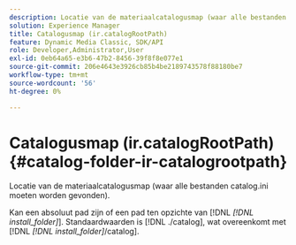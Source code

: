 ```yaml
---
description: Locatie van de materiaalcatalogusmap (waar alle bestanden catalog.ini moeten worden gevonden).
solution: Experience Manager
title: Catalogusmap (ir.catalogRootPath)
feature: Dynamic Media Classic, SDK/API
role: Developer,Administrator,User
exl-id: 0eb64a65-e3b6-47b2-8456-39f8f8e077e1
source-git-commit: 206e4643e3926cb85b4be2189743578f88180be7
workflow-type: tm+mt
source-wordcount: '56'
ht-degree: 0%

---
```


# Catalogusmap (ir.catalogRootPath){#catalog-folder-ir-catalogrootpath}

Locatie van de materiaalcatalogusmap (waar alle bestanden catalog.ini moeten worden gevonden).

Kan een absoluut pad zijn of een pad ten opzichte van [!DNL *[!DNL install_folder]*]. Standaardwaarden is [!DNL ./catalog], wat overeenkomt met [!DNL *[!DNL install_folder]*/catalog].
